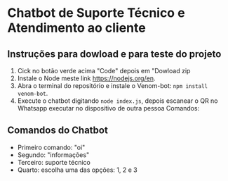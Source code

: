 # Chatbot de Suporte Técnico e Atendimento ao cliente

## Instruções para dowload e para teste do projeto 


1. Cick no botão verde acima "Code" depois em "Dowload zip
2. Instale o Node meste link https://nodejs.org/en.
3. Abra o terminal do repositório e instale o Venom-bot: `npm install 
venom-bot`.
4. Execute o chatbot digitando `node index.js`, depois escanear o QR no Whatsapp
executar no dispositivo de outra pessoa
Comandos: 

## Comandos do Chatbot

* Primeiro comando: "oi"
* Segundo: "informações"
* Terceiro: suporte técnico 
* Quarto: escolha uma das opções: 1, 2 e 3

